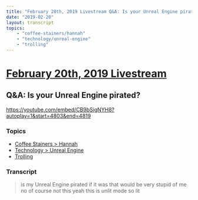 ```yaml
---
title: "February 20th, 2019 Livestream Q&A: Is your Unreal Engine pirated?"
date: "2019-02-20"
layout: transcript
topics:
    - "coffee-stainers/hannah"
    - "technology/unreal-engine"
    - "trolling"
---
```

# [February 20th, 2019 Livestream](../2019-02-20.md)
## Q&A: Is your Unreal Engine pirated?
https://youtube.com/embed/CB9bSigNYH8?autoplay=1&start=4803&end=4819

### Topics
* [Coffee Stainers > Hannah](../topics/coffee-stainers/hannah.md)
* [Technology > Unreal Engine](../topics/technology/unreal-engine.md)
* [Trolling](../topics/trolling.md)

### Transcript

> is my Unreal Engine pirated if it was that would be very stupid of me no of course not this yeah this is unlit mode so lit
